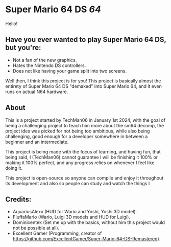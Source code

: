 # Super Mario 64 DS *64*

Hello!
## Have you ever wanted to play Super Mario 64 DS, but you're:
- Not a fan of the new graphics.
- Hates the Nintendo DS controllers.
- Does not like having your game split into two screens.

Well then, I think this project is for you! This project is basically almost the entirety of Super Mario 64 DS "demaked" into Super Mario 64, and it even runs on actual N64 hardware.

## About
This is a project started by TechMan06 in January 1st 2024, with the goal of being a challenging project to teach him more about the sm64 decomp, the project ides was picked for not being too ambitious, while also being challenging, good enough for a developer somewhere in between a beginner and an intermediate.

This project is being made with the focus of learning, and having fun, that being said, I (TechMan06) cannot guarantee I will be finishing it 100% or making it 100% perfect, and any progress relies on whenever I feel like doing it.

This project is open-source so anyone can compile and enjoy it throughout its development and also so people can study and watch the things I 

## Credits:
- AquariusAlexx (HUD for Wario and Yoshi, Yoshi 3D model).
- FluffaMario (Wario, Luigi 3D models and HUD for Luigi).
- Dominicentek (Set me up with the basics, without him this project would not be possible at all).
- Excellent Gamer (Programming, creator of https://github.com/ExcellentGamer/Super-Mario-64-DS-Remastered).
